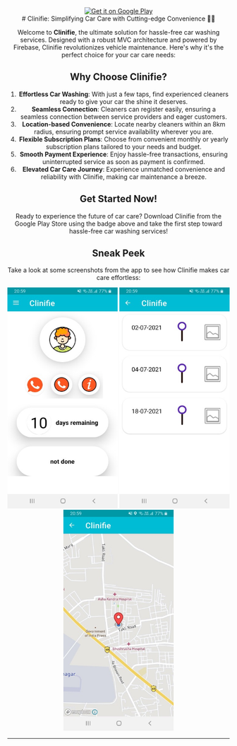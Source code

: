 <!-- Clinifie Logo -->
<!-- <img src="https://your-image-link-here.com/logo.png" alt="Clinifie Logo" height="80" />  -->
<center>
<a href="https://play.google.com/store/apps/details?id=com.org.clinify">
    <img alt="Get it on Google Play"
         height="60"
         src="https://play.google.com/intl/en_us/badges/images/generic/en_badge_web_generic.png" />
</a>
<center>
# Clinifie: Simplifying Car Care with Cutting-edge Convenience 🚗💧

Welcome to **Clinifie**, the ultimate solution for hassle-free car washing services. Designed with a robust MVC architecture and powered by Firebase, Clinifie revolutionizes vehicle maintenance. Here's why it's the perfect choice for your car care needs:

## Why Choose Clinifie?
1. **Effortless Car Washing**: With just a few taps, find experienced cleaners ready to give your car the shine it deserves.
2. **Seamless Connection**: Cleaners can register easily, ensuring a seamless connection between service providers and eager customers.
3. **Location-based Convenience**: Locate nearby cleaners within an 8km radius, ensuring prompt service availability wherever you are.
4. **Flexible Subscription Plans**: Choose from convenient monthly or yearly subscription plans tailored to your needs and budget.
5. **Smooth Payment Experience**: Enjoy hassle-free transactions, ensuring uninterrupted service as soon as payment is confirmed.
6. **Elevated Car Care Journey**: Experience unmatched convenience and reliability with Clinifie, making car maintenance a breeze.

## Get Started Now!
Ready to experience the future of car care? Download Clinifie from the Google Play Store using the badge above and take the first step toward hassle-free car washing services!

## Sneak Peek
Take a look at some screenshots from the app to see how Clinifie makes car care effortless:

<img src="https://raw.githubusercontent.com/aniket691/CLINIFIE/main/app/images/126812758-c9ea5e30-68d6-4732-a3ed-e472b3d440b8.jpg" height="500" width="250"> <img src="https://raw.githubusercontent.com/aniket691/CLINIFIE/main/app/images/126813448-20685b77-1d06-4e2f-8a5b-1740296a6aca.jpg" height="500" width="250"> <img src="https://raw.githubusercontent.com/aniket691/CLINIFIE/main/app/images/126813970-49d2c5ab-59fc-4d03-a3d6-91a84ee68731.jpg" height="500" width="250">

---

